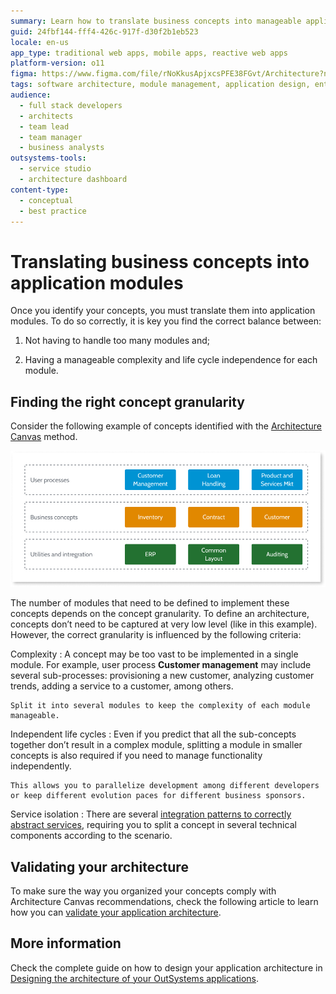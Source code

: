 ```yaml
---
summary: Learn how to translate business concepts into manageable application modules using OutSystems 11 (O11) and the Architecture Canvas method.
guid: 24fbf144-fff4-426c-917f-d30f2b1eb523
locale: en-us
app_type: traditional web apps, mobile apps, reactive web apps
platform-version: o11
figma: https://www.figma.com/file/rNoKkusApjxcsPFE38FGvt/Architecture?node-id=1343:252
tags: software architecture, module management, application design, enterprise applications
audience:
  - full stack developers
  - architects
  - team lead
  - team manager
  - business analysts
outsystems-tools:
  - service studio
  - architecture dashboard
content-type:
  - conceptual
  - best practice
---
```

# Translating business concepts into application modules

Once you identify your concepts, you must translate them into application modules. To do so correctly, it is key you find the correct balance between:

1. Not having to handle too many modules and;

2. Having a manageable complexity and life cycle independence for each module. 

## Finding the right concept granularity

Consider the following example of concepts identified with the [Architecture Canvas](https://success.outsystems.com/Support/Enterprise_Customers/Maintenance_and_Operations/Designing_the_architecture_of_your_OutSystems_applications/01_The_4_Layer_Canvas) method.

![Diagram illustrating the Architecture Canvas method with concepts categorized into User processes, Business concepts, and Utilities and integration.](images/architecture-canvas-concepts-diag.png "Architecture Canvas Concept Diagram")

The number of modules that need to be defined to implement these concepts depends on the concept granularity. To define an architecture, concepts don’t need to be captured at very low level (like in this example). However, the correct granularity is influenced by the following criteria:

Complexity
:   A concept may be too vast to be implemented in a single module. For example, user process **Customer management** may include several sub-processes: provisioning a new customer, analyzing customer trends, adding a service to a customer, among others.

    Split it into several modules to keep the complexity of each module manageable.

Independent life cycles
:   Even if you predict that all the sub-concepts together don’t result in a complex module, splitting a module in smaller concepts is also required if you need to manage functionality independently.

    This allows you to parallelize development among different developers or keep different evolution paces for different business sponsors.

Service isolation
:   There are several [integration patterns to correctly abstract services](https://success.outsystems.com/Support/Enterprise_Customers/Maintenance_and_Operations/Designing_the_architecture_of_your_OutSystems_applications/05_Integration_Patterns_for_Core_Services_Abstraction), requiring you to split a concept in several technical components according to the scenario.

## Validating your architecture

To make sure the way you organized your concepts comply with Architecture Canvas recommendations, check the following article to learn how you can [validate your application architecture](https://success.outsystems.com/Support/Enterprise_Customers/Maintenance_and_Operations/Designing_the_architecture_of_your_OutSystems_applications/03_Validating_your_application_architecture).

## More information

Check the complete guide on how to design your application architecture in [Designing the architecture of your OutSystems applications](intro.md).
